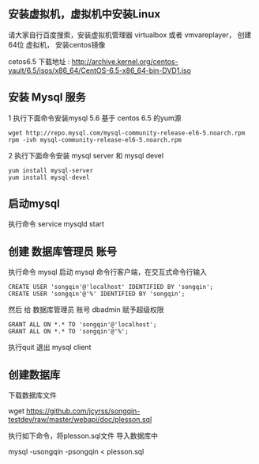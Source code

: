 ## 安装虚拟机，虚拟机中安装Linux

请大家自行百度搜索，安装虚拟机管理器 virtualbox 或者 vmvareplayer， 创建 64位 虚拟机，
安装centos镜像

cetos6.5 下载地址 :
http://archive.kernel.org/centos-vault/6.5/isos/x86_64/CentOS-6.5-x86_64-bin-DVD1.iso

## 安装 Mysql 服务

1 执行下面命令安装mysql 5.6 基于 centos 6.5 的yum源

```
wget http://repo.mysql.com/mysql-community-release-el6-5.noarch.rpm
rpm -ivh mysql-community-release-el6-5.noarch.rpm
```
	
2 执行下面命令安装 mysql server 和 mysql devel


```
yum install mysql-server
yum install mysql-devel
```


## 启动mysql

执行命令 service mysqld start


## 创建 数据库管理员 账号

执行命令 mysql 启动 mysql 命令行客户端，在交互式命令行输入

```
CREATE USER 'songqin'@'localhost' IDENTIFIED BY 'songqin';   
CREATE USER 'songqin'@'%' IDENTIFIED BY 'songqin';
```

然后 给 数据库管理员 账号 dbadmin 赋予超级权限

```
GRANT ALL ON *.* TO 'songqin'@'localhost';
GRANT ALL ON *.* TO 'songqin'@'%';
```

执行quit 退出 mysql client


## 创建数据库

下载数据库文件 

wget https://github.com/jcyrss/songqin-testdev/raw/master/webapi/doc/plesson.sql


执行如下命令，将plesson.sql文件 导入数据库中

mysql -usongqin -psongqin < plesson.sql

